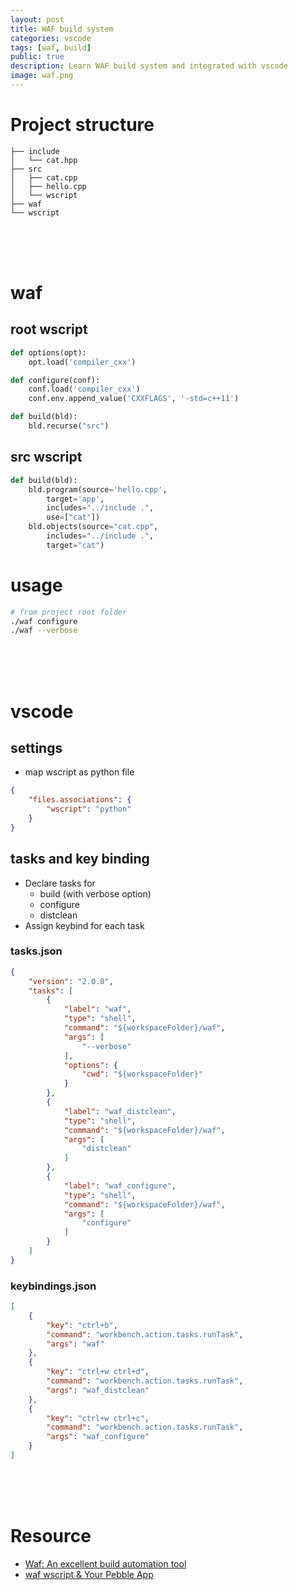 ```yaml
---
layout: post
title: WAF build system
categories: vscode
tags: [waf, build]
public: true
description: Learn WAF build system and integrated with vscode
image: waf.png
---
```


# Project structure
```
├── include
│   └── cat.hpp
├── src
│   ├── cat.cpp
│   ├── hello.cpp
│   └── wscript
├── waf 
└── wscript
```
&nbsp;  
&nbsp;  
&nbsp;  
# waf
## root wscript
```python
def options(opt):
    opt.load('compiler_cxx')

def configure(conf):
    conf.load('compiler_cxx')
    conf.env.append_value('CXXFLAGS', '-std=c++11')

def build(bld):
    bld.recurse("src")
```

## src wscript
```python
def build(bld):
    bld.program(source='hello.cpp', 
        target='app', 
        includes="../include .",
        use=["cat"])
    bld.objects(source="cat.cpp", 
        includes="../include .",
        target="cat")
```

# usage

```bash
# from project root folder
./waf configure
./waf --verbose
```

&nbsp;  
&nbsp;  
&nbsp;  
# vscode
## settings
- map wscript as python file 
  
```json
{
    "files.associations": {
        "wscript": "python"
    }
}
```

## tasks and key binding
- Declare tasks for
  - build (with verbose option)
  - configure
  - distclean
- Assign keybind for each task


### tasks.json
```json
{
    "version": "2.0.0",
    "tasks": [
        {
            "label": "waf",
            "type": "shell",
            "command": "${workspaceFolder}/waf",
            "args": [
                "--verbose"
            ],
            "options": {
                "cwd": "${workspaceFolder}"
            }
        },
        {
            "label": "waf_distclean",
            "type": "shell",
            "command": "${workspaceFolder}/waf",
            "args": [
                "distclean"
            ]
        },
        {
            "label": "waf_configure",
            "type": "shell",
            "command": "${workspaceFolder}/waf",
            "args": [
                "configure"
            ]
        }
    ]
}
```

### keybindings.json
```json
[
    {
        "key": "ctrl+b",
        "command": "workbench.action.tasks.runTask",
        "args": "waf"
    },
    {
        "key": "ctrl+w ctrl+d",
        "command": "workbench.action.tasks.runTask",
        "args": "waf_distclean"
    },
    {
        "key": "ctrl+w ctrl+c",
        "command": "workbench.action.tasks.runTask",
        "args": "waf_configure"
    }
]
```
&nbsp;  
&nbsp;  
&nbsp;  
# Resource
- [Waf: An excellent build automation tool](https://opensourceforu.com/2017/02/waf-excellent-build-automation-tool/)
- [waf wscript & Your Pebble App](https://www.youtube.com/watch?v=sjVnhEP94vM)